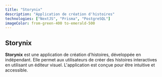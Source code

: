 ```yaml
---
title: "Storynix"
description: "Application de création d'histoires"
technologies: ["NextJS", "Prisma", "PostgreSQL"]
imageColor: from-green-400 to-emerald-500
---
```


## Storynix

**Storynix** est une application de création d'histoires, développée en indépendant. Elle permet aux utilisateurs de créer des histoires interactives en utilisant un éditeur visuel. L'application est conçue pour être intuitive et accessible.
